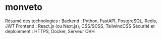 # monveto
Résumé des technologies :
Backend : Python, FastAPI, PostgreSQL, Redis, JWT
Frontend : React.js (ou Next.js), CSS/SCSS, TailwindCSS
Sécurité et déploiement : HTTPS, Docker, Serveur OVH
